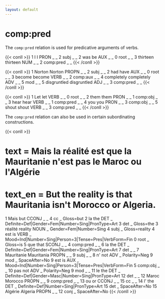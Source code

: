 ```yaml
---
layout: default
---
```


# **comp:pred**
The `comp:pred` relation is used for predicative arguments of verbs.

{{< conll >}}
1	I	I	PRON	_	_	2	subj	_	_
2	was	be	AUX	_	_	0	root	_	_
3	thirteen	thirteen	NUM	_	_	2	comp:pred	_	_
{{< /conll >}}

{{< conll >}}
1	Norton	Norton	PROPN	_	_	2	subj	_	_
2	had	have	AUX	_	_	0	root	_	_
3	become	become	VERB	_	_	2	comp:aux	_	_
4	completely	completely	ADV	_	_	5	mod	_	_
5	disgruntled	disgruntled	ADJ	_	_	3	comp:pred	_	_
{{< /conll >}}

{{< conll >}}
1	Let	let	VERB	_	_	0	root	_	_
2	them	them	PRON	_	_	1	comp:obj	_	_
3	hear	hear	VERB	_	_	1	comp:pred	_	_
4	you	you	PRON	_	_	3	comp:obj	_	_
5	shout	shout	VERB	_	_	3	comp:pred	_	_
{{< /conll >}}

The `comp:pred` relation can also be used in certain subordinating constructions.

{{< conll >}}
# text = Mais la réalité est que la Mauritanie n'est pas le Maroc ou l'Algérie
# text_en = But the reality is that Mauritania isn't Morocco or Algeria.
1	Mais	but	CCONJ	_	_	4	cc	_	Gloss=but
2	la	the	DET	_	Definite=Def|Gender=Fem|Number=Sing|PronType=Art	3	det	_	Gloss=the
3	réalité	reality	NOUN	_	Gender=Fem|Number=Sing	4	subj	_	Gloss=reality
4	est	is	VERB	_	Mood=Ind|Number=Sing|Person=3|Tense=Pres|VerbForm=Fin	0	root	_	Gloss=is
5	que	that	SCONJ	_	_	4	comp:pred	_	_
6	la	the	DET	_	Definite=Def|Gender=Fem|Number=Sing|PronType=Art	7	det	_	_
7	Mauritanie	Mauritania	PROPN	_	_	9	subj	_	_
8	n'	not	ADV	_	Polarity=Neg	9	mod	_	SpaceAfter=No
9	est	is	AUX	_	Mood=Ind|Number=Sing|Person=3|Tense=Pres|VerbForm=Fin	5	comp:obj	_	_
10	pas	not	ADV	_	Polarity=Neg	9	mod	_	_
11	le	the	DET	_	Definite=Def|Gender=Masc|Number=Sing|PronType=Art	12	det	_	_
12	Maroc	Morocco	PROPN	_	_	9	comp:pred	_	_
13	ou	or	CCONJ	_	_	15	cc	_	_
14	l'	the	DET	_	Definite=Def|Number=Sing|PronType=Art	15	det	_	SpaceAfter=No
15	Algérie	Algeria	PROPN	_	_	12	conj	_	SpaceAfter=No
{{< /conll >}}
